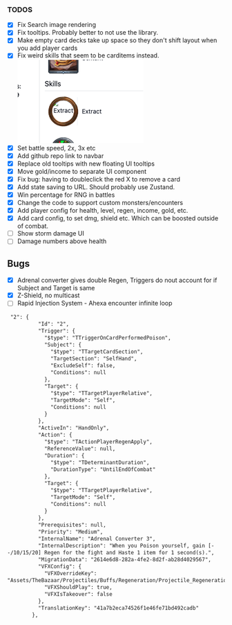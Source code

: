 ### TODOS

- [x] Fix Search image rendering
- [x] Fix tooltips. Probably better to not use the library.
- [x] Make empty card decks take up space so they don't shift layout when you add player cards
- [x] Fix weird skills that seem to be carditems instead.
      ![weird skill example](./docs/images/image.png)
- [x] Set battle speed, 2x, 3x etc
- [x] Add github repo link to navbar
- [x] Replace old tooltips with new floating UI tooltips
- [x] Move gold/income to separate UI component
- [x] Fix bug: having to doubleclick the red X to remove a card
- [x] Add state saving to URL. Should probably use Zustand.
- [x] Win percentage for RNG in battles
- [x] Change the code to support custom monsters/encounters
- [x] Add player config for health, level, regen, income, gold, etc.
- [x] Add card config, to set dmg, shield etc. Which can be boosted outside of combat.
- [ ] Show storm damage UI
- [ ] Damage numbers above health

## Bugs

- [x] Adrenal converter gives double Regen, Triggers do nout account for if Subject and Target is same
- [x] Z-Shield, no multicast
- [ ] Rapid Injection System - Ahexa encounter infinite loop

```
 "2": {
          "Id": "2",
          "Trigger": {
            "$type": "TTriggerOnCardPerformedPoison",
            "Subject": {
              "$type": "TTargetCardSection",
              "TargetSection": "SelfHand",
              "ExcludeSelf": false,
              "Conditions": null
            },
            "Target": {
              "$type": "TTargetPlayerRelative",
              "TargetMode": "Self",
              "Conditions": null
            }
          },
          "ActiveIn": "HandOnly",
          "Action": {
            "$type": "TActionPlayerRegenApply",
            "ReferenceValue": null,
            "Duration": {
              "$type": "TDeterminantDuration",
              "DurationType": "UntilEndOfCombat"
            },
            "Target": {
              "$type": "TTargetPlayerRelative",
              "TargetMode": "Self",
              "Conditions": null
            }
          },
          "Prerequisites": null,
          "Priority": "Medium",
          "InternalName": "Adrenal Converter 3",
          "InternalDescription": "When you Poison yourself, gain [--/10/15/20] Regen for the fight and Haste 1 item for 1 second(s).",
          "MigrationData": "2614e6d8-282a-4fe2-8d2f-ab28d4029567",
          "VFXConfig": {
            "VFXOverrideKey": "Assets/TheBazaar/Projectiles/Buffs/Regeneration/Projectile_RegenerationBuff_PV.prefab",
            "VFXShouldPlay": true,
            "VFXIsTakeover": false
          },
          "TranslationKey": "41a7b2eca74526f1e46fe71bd492cadb"
        },
```
